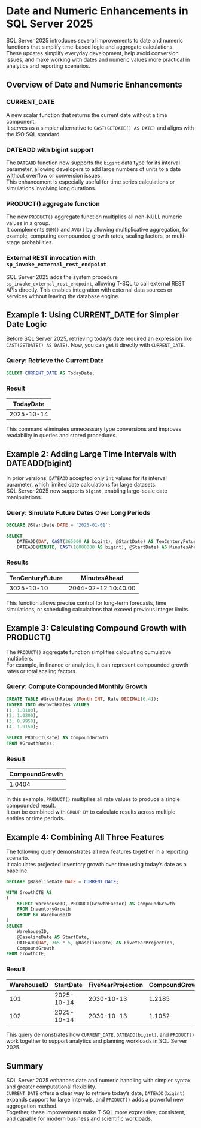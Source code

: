 # Date and Numeric Enhancements in SQL Server 2025

SQL Server 2025 introduces several improvements to date and numeric functions that simplify time-based logic and aggregate calculations.  
These updates simplify everyday development, help avoid conversion issues, and make working with dates and numeric values more practical in analytics and reporting scenarios.

## Overview of Date and Numeric Enhancements

### CURRENT_DATE  
A new scalar function that returns the current date without a time component.  
It serves as a simpler alternative to `CAST(GETDATE() AS DATE)` and aligns with the ISO SQL standard.

### DATEADD with bigint support  
The `DATEADD` function now supports the `bigint` data type for its interval parameter, allowing developers to add large numbers of units to a date without overflow or conversion issues.  
This enhancement is especially useful for time series calculations or simulations involving long durations.

### PRODUCT() aggregate function  
The new `PRODUCT()` aggregate function multiplies all non-NULL numeric values in a group.  
It complements `SUM()` and `AVG()` by allowing multiplicative aggregation, for example, computing compounded growth rates, scaling factors, or multi-stage probabilities.

### External REST invocation with `sp_invoke_external_rest_endpoint`

SQL Server 2025 adds the system procedure `sp_invoke_external_rest_endpoint`, allowing T-SQL to call external REST APIs directly. This enables integration with external data sources or services without leaving the database engine.

## Example 1: Using CURRENT_DATE for Simpler Date Logic

Before SQL Server 2025, retrieving today’s date required an expression like `CAST(GETDATE() AS DATE)`. Now, you can get it directly with `CURRENT_DATE`.

### Query: Retrieve the Current Date

```sql
SELECT CURRENT_DATE AS TodayDate;
```

### Result

| TodayDate |
|------------|
| 2025-10-14 |

This command eliminates unnecessary type conversions and improves readability in queries and stored procedures.


## Example 2: Adding Large Time Intervals with DATEADD(bigint)

In prior versions, `DATEADD` accepted only `int` values for its interval parameter, which limited date calculations for large datasets.  
SQL Server 2025 now supports `bigint`, enabling large-scale date manipulations.

### Query: Simulate Future Dates Over Long Periods

```sql
DECLARE @StartDate DATE = '2025-01-01';

SELECT
    DATEADD(DAY, CAST(365000 AS bigint), @StartDate) AS TenCenturyFuture,
    DATEADD(MINUTE, CAST(10000000 AS bigint), @StartDate) AS MinutesAhead;
```

### Results

| TenCenturyFuture | MinutesAhead |
|------------------|---------------|
| 3025-10-10 | 2044-02-12 10:40:00 |

This function allows precise control for long-term forecasts, time simulations, or scheduling calculations that exceed previous integer limits.

## Example 3: Calculating Compound Growth with PRODUCT()

The `PRODUCT()` aggregate function simplifies calculating cumulative multipliers.  
For example, in finance or analytics, it can represent compounded growth rates or total scaling factors.

### Query: Compute Compounded Monthly Growth

```sql
CREATE TABLE #GrowthRates (Month INT, Rate DECIMAL(6,4));
INSERT INTO #GrowthRates VALUES
(1, 1.0100),
(2, 1.0200),
(3, 0.9950),
(4, 1.0150);

SELECT PRODUCT(Rate) AS CompoundGrowth
FROM #GrowthRates;
```

### Result

| CompoundGrowth |
|----------------|
| 1.0404 |

In this example, `PRODUCT()` multiplies all rate values to produce a single compounded result.  
It can be combined with `GROUP BY` to calculate results across multiple entities or time periods.

## Example 4: Combining All Three Features

The following query demonstrates all new features together in a reporting scenario.  
It calculates projected inventory growth over time using today’s date as a baseline.

```sql
DECLARE @BaselineDate DATE = CURRENT_DATE;

WITH GrowthCTE AS
(
    SELECT WarehouseID, PRODUCT(GrowthFactor) AS CompoundGrowth
    FROM InventoryGrowth
    GROUP BY WarehouseID
)
SELECT
    WarehouseID,
    @BaselineDate AS StartDate,
    DATEADD(DAY, 365 * 5, @BaselineDate) AS FiveYearProjection,
    CompoundGrowth
FROM GrowthCTE;
```

### Result

| WarehouseID | StartDate | FiveYearProjection | CompoundGrowth |
|--------------|------------|--------------------|----------------|
| 101 | 2025-10-14 | 2030-10-13 | 1.2185 |
| 102 | 2025-10-14 | 2030-10-13 | 1.1052 |

This query demonstrates how `CURRENT_DATE`, `DATEADD(bigint)`, and `PRODUCT()` work together to support analytics and planning workloads in SQL Server 2025.

## Summary

SQL Server 2025 enhances date and numeric handling with simpler syntax and greater computational flexibility.  
`CURRENT_DATE` offers a clear way to retrieve today’s date, `DATEADD(bigint)` expands support for large intervals, and `PRODUCT()` adds a powerful new aggregation method.  
Together, these improvements make T-SQL more expressive, consistent, and capable for modern business and scientific workloads.
